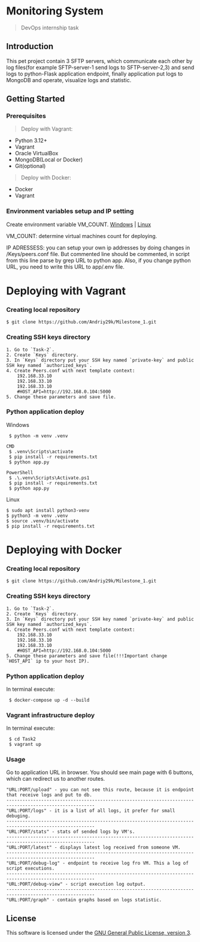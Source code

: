 # Monitoring System

> DevOps internship task

## Introduction

This pet project contain 3 SFTP servers, which communicate each other by log files(for example SFTP-server-1 send logs to SFTP-server-2,3) and send logs to python-Flask application endpoint, finally application put logs to MongoDB and operate, visualize logs and statistic.

## Getting Started

### Prerequisites

> Deploy with Vagrant:
- Python 3.12+
- Vagrant
- Oracle VirtualBox
- MongoDB(Local or Docker)
- Git(optional)

> Deploy with Docker:
- Docker
- Vagrant

### Environment variables setup and IP setting

Create environment variable VM_COUNT. [Windows](https://learn.microsoft.com/en-us/powershell/module/microsoft.powershell.core/about/about_environment_variables?view=powershell-7.5) | [Linux](https://www.freecodecamp.org/news/how-to-set-an-environment-variable-in-linux/)

VM_COUNT:
  determine virtual machines count for deploying.  

IP ADRESSESS:
   you can setup your own ip addresses by doing changes in /Keys/peers.conf file. But commented line should be commented, in script from this line parse by grep URL to python app. Also, if you change python URL, you need to write this URL to app/.env file.

# Deploying with Vagrant
### Creating local repository 

    $ git clone https://github.com/Andriy29k/Milestone_1.git
    
### Creating SSH keys directory 

    1. Go to `Task-2`.
    2. Create `Keys` directory.
    3. In `Keys` directory put your SSH key named `private-key` and public SSH key named `authorized_keys`.
    4. Create Peers.conf with next template context:
        192.168.33.10
        192.168.33.10
        192.168.33.10
        #HOST_API=http://192.168.0.104:5000
    5. Change these parameters and save file.

### Python application deploy

   Windows
    
     $ python -m venv .venv
    
    CMD 
     $ .venv\Scripts\activate
     $ pip install -r requirements.txt
     $ python app.py
    
    PowerShell
     $ .\.venv\Scripts\Activate.ps1
     $ pip install -r requirements.txt
     $ python app.py
      
   Linux

    $ sudo apt install python3-venv
    $ python3 -m venv .venv
    $ source .venv/bin/activate
    $ pip install -r requirements.txt

# Deploying with Docker
### Creating local repository

    $ git clone https://github.com/Andriy29k/Milestone_1.git

### Creating SSH keys directory 

    1. Go to `Task-2`.
    2. Create `Keys` directory.
    3. In `Keys` directory put your SSH key named `private-key` and public SSH key named `authorized_keys`.
    4. Create Peers.conf with next template context:
        192.168.33.10
        192.168.33.10
        192.168.33.10
        #HOST_API=http://192.168.0.104:5000
    5. Change these parameters and save file(!!!Important change `HOST_API` ip to your host IP).
    
### Python application deploy
In terminal execute:
     
     $ docker-compose up -d --build

### Vagrant infrastructure deploy
In terminal execute:

     $ cd Task2
     $ vagrant up

### Usage

   Go to application URL in browser. You should see main page with 6 buttons, which can redirect us to another routes.
   
    "URL:PORT/upload" - you can not see this route, because it is endpoint that receive logs and put to db.
    -------------------------------------------------------------------------------------------------------
    "URL:PORT/logs" - it is a list of all logs, it prefer for small debuging.
    -------------------------------------------------------------------------------------------------------
    "URL:PORT/stats" - stats of sended logs by VM's.
    -------------------------------------------------------------------------------------------------------
    "URL:PORT/latest" - displays latest log received from someone VM.
    -------------------------------------------------------------------------------------------------------
    "URL:PORT/debug-log" - endpoint to receive log fro VM. This a log of script executions.
    -------------------------------------------------------------------------------------------------------
    "URL:PORT/debug-view" - script execution log output.
    -------------------------------------------------------------------------------------------------------
    "URL:PORT/graph" - contain graphs based on logs statistic.

## License

This software is licensed under the [GNU General Public License, version 3](
./LICENSE).